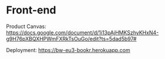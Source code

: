 # Front-end

Product Canvas: https://docs.google.com/document/d/1i13pAjHMKSzhyKHxN4-g9H76pXBQXHPWmFXRkTsOuGo/edit?ts=5dad5b97#

Deployment: https://bw-eu3-bookr.herokuapp.com